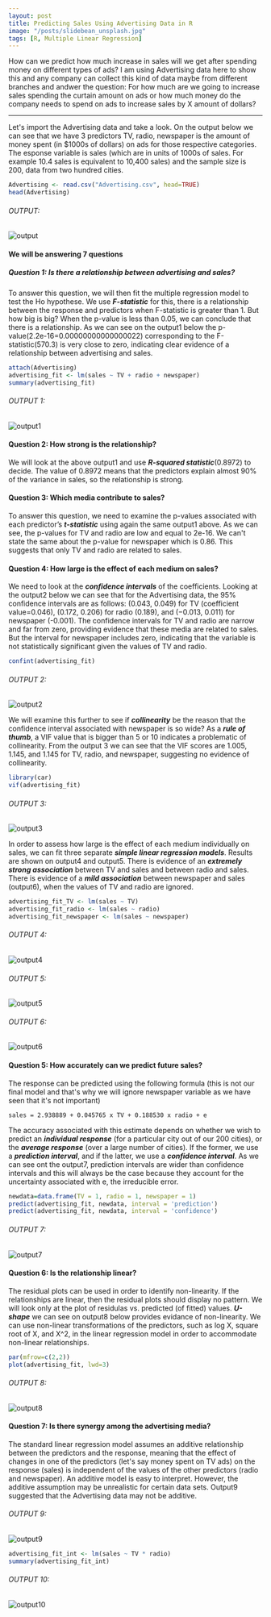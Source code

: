 ```yaml
---
layout: post
title: Predicting Sales Using Advertising Data in R
image: "/posts/slidebean_unsplash.jpg"
tags: [R, Multiple Linear Regression]
---
```

How can we predict how much increase in sales will we get after spending money on different types of ads? I am using Advertising data here to show this and any company can collect this kind of data maybe from different branches and andwer the question: For how much are we going to increase sales spending the curtain amount on ads or how much money do the company needs to spend on ads to increase sales by X amount of dollars? 

---

Let's import the Advertising data and take a look. On the output below we can see that we have 3 predictors TV, radio, newspaper is the amount of money spent (in $1000s of dollars) on ads for those respective categories. The esponse variable is sales (which are in units of 1000s of sales. For example 10.4 sales is equivalent to 10,400 sales) and the sample size is 200, data from two hundred cities.
```R
Advertising <- read.csv("Advertising.csv", head=TRUE)
head(Advertising)
```
###### OUTPUT:
![output](/img/posts/output.png "output")

#### We will be answering 7 questions
##### Question 1: Is there a relationship between advertising and sales?

To answer this question, we will then fit the multiple regression model to test the Ho hypothese. We use ***F-statistic*** for this, there is a relationship between the response and predictors when F-statistic is greater than 1. But how big is big? When the p-value is less than 0.05, we can conclude that there is a relationship. As we can see on the output1 below the p-value(2.2e-16=0.00000000000000022) corresponding to the F-statistic(570.3) is very close to zero, indicating clear evidence of a relationship between advertising and sales.
```R
attach(Advertising)
advertising_fit <- lm(sales ~ TV + radio + newspaper)
summary(advertising_fit)
```
###### OUTPUT 1:
![output1](/img/posts/output1.png "output1")

#### Question 2: How strong is the relationship?
We will look at the above output1 and use ***R-squared statistic***(0.8972) to decide. The value of 0.8972 means that the predictors explain almost 90% of the variance in sales, so the relationship is strong.

#### Question 3: Which media contribute to sales?
To answer this question, we need to examine the p-values associated with each predictor’s ***t-statistic*** using again the same output1 above. As we can see, the p-values for TV and radio are low and equal to 2e-16. We can't state the same about the p-value for newspaper which is 0.86. This suggests that only TV and radio are related to sales. 

#### Question 4: How large is the effect of each medium on sales?
We need to look at the ***confidence intervals*** of the coefficients. Looking at the output2 below we can see that for the Advertising data, the 95% confidence intervals are as follows: (0.043, 0.049) for TV (coefficient value=0.046), (0.172, 0.206) for radio (0.189), and (−0.013, 0.011) for newspaper (-0.001). The confidence intervals for TV and radio are narrow and far from zero, providing
evidence that these media are related to sales. But the interval for newspaper includes zero, indicating that the variable is not statistically significant given the values of TV and radio.
```R
confint(advertising_fit)
```
###### OUTPUT 2:
![output2](/img/posts/output2.png "output2")

We will examine this further to see if ***collinearity*** be the reason that the confidence interval associated with newspaper is so wide? As a ***rule of thumb***, a VIF value that is bigger than 5 or 10 indicates a problematic of collinearity. From the output 3 we can see that the VIF scores are 1.005, 1.145, and 1.145 for TV, radio, and newspaper, suggesting no evidence of collinearity.
```R
library(car)
vif(advertising_fit)
```
###### OUTPUT 3:
![output3](/img/posts/output3.png "output3")

In order to assess how large is the effect of each medium individually on sales, we can fit three separate ***simple linear regression models***. Results are shown on output4 and output5. There is evidence of an ***extremely strong association*** between TV and sales and between radio and sales. There is evidence of a ***mild association*** between newspaper and sales (output6), when the values of TV and radio are ignored.
```R
advertising_fit_TV <- lm(sales ~ TV)
advertising_fit_radio <- lm(sales ~ radio)
advertising_fit_newspaper <- lm(sales ~ newspaper)
```
###### OUTPUT 4:
![output4](/img/posts/output4.png "output4")
###### OUTPUT 5:
![output5](/img/posts/output5.png "output5")
###### OUTPUT 6:
![output6](/img/posts/output6.png "output6")

#### Question 5: How accurately can we predict future sales?
The response can be predicted using the following formula (this is not our final model and that's why we will ignore newspaper variable as we have seen that it's not important)
```
sales = 2.938889 + 0.045765 x TV + 0.188530 x radio + e
```

The accuracy associated with this estimate depends on whether we wish to predict an
***individual response*** (for a particular city out of our 200 cities), or the ***average response*** (over a large number of cities). If the former, we use a ***prediction interval***, and if the latter, we use a ***confidence interval***. As we can see ont the output7, prediction intervals are wider than confidence intervals and this will always be the case because they account for the uncertainty associated with e, the irreducible error.

```R
newdata=data.frame(TV = 1, radio = 1, newspaper = 1)
predict(advertising_fit, newdata, interval = 'prediction')
predict(advertising_fit, newdata, interval = 'confidence')
```

###### OUTPUT 7:
![output7](/img/posts/output7.png "output7")

#### Question 6: Is the relationship linear?
The residual plots can be used in order to identify non-linearity. If the relationships are linear, then the residual plots should display no pattern. We will look only at the plot of residulas vs. predicted (of fitted) values. ***U-shape*** we can see on output8 below provides evidance of non-linearity. We can use non-linear transformations of the predictors, such as log X, square root of X, and X^2, in the linear regression model in order to accommodate non-linear relationships. 
```R
par(mfrow=c(2,2))
plot(advertising_fit, lwd=3)
```
###### OUTPUT 8:
![output8](/img/posts/output8.png "output8")

#### Question 7: Is there synergy among the advertising media?
The standard linear regression model assumes an additive relationship between the predictors and the response, meaning that the effect of changes in one of the predictors (let's say money spent on TV ads) on the response (sales) is independent of the values of the other predictors (radio and newspaper). An additive model is easy to interpret. However, the additive assumption may be unrealistic for certain data sets. Output9 suggested that the Advertising data may not be additive.

###### OUTPUT 9:
![output9](/img/posts/output9.png "output9")

```R
advertising_fit_int <- lm(sales ~ TV * radio)
summary(advertising_fit_int)
```
###### OUTPUT 10:
![output10](/img/posts/output10.png "output10")





